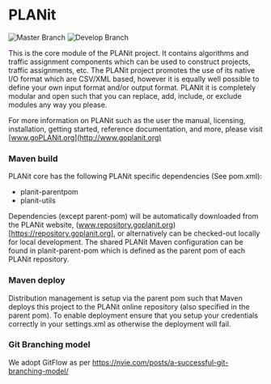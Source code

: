 # PLANit

![Master Branch](https://github.com/TrafficPLANit/PLANit/actions/workflows/maven_master.yml/badge.svg?branch=master)
![Develop Branch](https://github.com/TrafficPLANit/PLANit/actions/workflows/maven_develop.yml/badge.svg?branch=develop)

This is the core module of the PLANit project. It contains algorithms and traffic assignment components which can be used to construct projects, traffic assignments, etc. The PLANit project promotes the use of its native I/O format which are CSV/XML based, however it is equally well possible to define your own input format and/or output format. PLANit it is completely modular and open such that you can replace, add, include, or exclude modules any way you please. 

For more information on PLANit such as the user the manual, licensing, installation, getting started, reference documentation, and more, please visit [www.goPLANit.org](http://www.goplanit.org)

### Maven build

PLANit core has the following PLANit specific dependencies (See pom.xml):

* planit-parentpom
* planit-utils

Dependencies (except parent-pom) will be automatically downloaded from the PLANit website, (www.repository.goplanit.org)[https://repository.goplanit.org], or alternatively can be checked-out locally for local development. The shared PLANit Maven configuration can be found in planit-parent-pom which is defined as the parent pom of each PLANit repository.

### Maven deploy

Distribution management is setup via the parent pom such that Maven deploys this project to the PLANit online repository (also specified in the parent pom). To enable deployment ensure that you setup your credentials correctly in your settings.xml as otherwise the deployment will fail.

### Git Branching model

We adopt GitFlow as per https://nvie.com/posts/a-successful-git-branching-model/









